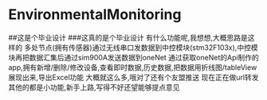 # EnvironmentalMonitoring
##这是个毕业设计
###这真的是个毕业设计
有什么功能呢,我想想,大概思路是这样的
多处节点(拥有传感器)通过无线串口发数据到中控模块(stm32F103x),中控模块再把数据汇集后通过sim900A发送数据到oneNet
通过获取oneNet的Api制作的app,拥有新增/删除/修改设备,查看即时数据,历史数据,把数据用折线图/tableView展现出来,导出Excel功能
大概就这么多,哦对了还有个友盟推送 现在正在做url转发
其他的都是小功能,新手上路,写得不好还望能够提点意见
